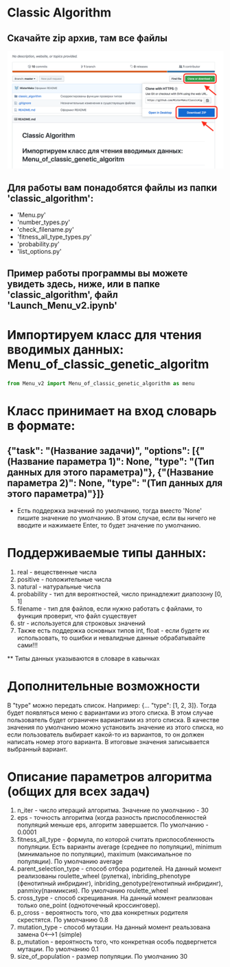# Classic Algorithm

## Скачайте zip архив, там все файлы

![](https://github.com/MisterMaks/ClassicAlgorithm/blob/master/images/instruction_img.png) 

## Для работы вам понадобятся файлы из папки 'classic_algorithm': 
* 'Menu.py'
* 'number_types.py'
* 'check_filename.py'
* 'fitness_all_type_types.py'
* 'probability.py' 
* 'list_options.py'

## Пример работы программы вы можете увидеть здесь, ниже, или в папке 'classic_algorithm', файл 'Launch_Menu_v2.ipynb'

# Импортируем класс для чтения вводимых данных: Menu_of_classic_genetic_algoritm


```python
from Menu_v2 import Menu_of_classic_genetic_algorithm as menu
```

# Класс принимает на вход словарь в формате:
## {"task": "(Название задачи)", "options": [{"(Название параметра 1)": None, "type": "(Тип данных для этого параметра)"}, {"(Название параметра 2)": None, "type": "(Тип данных для этого параметра)"}]}

* Есть поддержка значений по умолчанию, тогда вместо 'None' пишите значение по умолчанию. В этом случае, если вы ничего не вводите и нажимаете Enter, то будет значение по умолчанию. 

# Поддерживаемые типы данных:

1. real - вещественные числа
2. positive - положительные числа
3. natural - натуральные числа
4. probability - тип для вероятностей, число принадлежит диапозону [0, 1]
5. filename - тип для файлов, если нужно работать с файлами, то функция проверит, что файл существует
6. str - используется для строковых значений
7. Также есть поддержка основных типов int, float - если будете их использовать, то ошибки и невалидные данные обрабатывайте сами!!!

** Типы данных указываются в словаре в кавычках

# Дополнительные возможности
В "type" можно передать список. Например: {... "type": [1, 2, 3]}.
Тогда будет появляться меню с вариантами из этого списка. В этом случае пользователь будет ограничен вариантами из этого списка. В качестве значения по умолчанию можно установить значение из этого списка, но если пользователь выбирает какой-то из вариантов, то он должен написать номер этого варианта. В итоговые значения записывается выбранный вариант.



# Описание параметров алгоритма (общих для всех задач)

1. n_iter - число итераций алгоритма. Значение по умолчанию - 30
2. eps - точность алгоритма (когда разность приспособленностей популяций меньше eps, алгоритм завершается. По умолчанию - 0.0001
3. fitness_all_type - формула, по которой считать приспособленность популяции. Есть варианты average (среднее по популяции),
minimum (минимальное по популяции), maximum (максимальное по популяции). По умолчанию average
4. parent_selection_type - способ отбора родителей. На данный момент реализованы roulette_wheel (рулетка), inbriding_phenotype (фенотипный инбридинг), inbriding_genotype(генотипный инбридинг), panmixy(панмиксия). По умолчанию roulette_wheel
5. cross_type - способ скрещивания. На данный момент реализован только one_point (одноточечный кроссинговер).
6. p_cross - вероятность того, что два конкретных родителя скрестятся. По умолчанию 0.8
7. mutation_type - способ мутации. На данный момент реальзована замена 0<-->1 (simple)
8. p_mutation - вероятность того, что конкретная особь подвергнется мутации. По умолчанию 0.1
9. size_of_population - размер популяции. По умолчанию 30
